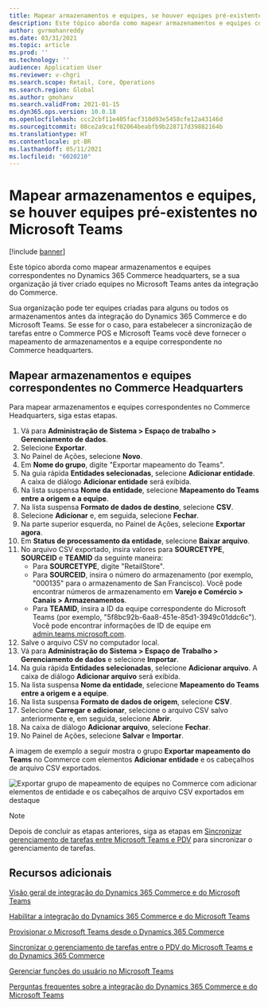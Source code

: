 ```yaml
---
title: Mapear armazenamentos e equipes, se houver equipes pré-existentes no Microsoft Teams
description: Este tópico aborda como mapear armazenamentos e equipes correspondentes no Dynamics 365 Commerce headquarters, se a sua organização já tiver criado equipes no Microsoft Teams antes da integração do Commerce.
author: gvrmohanreddy
ms.date: 03/31/2021
ms.topic: article
ms.prod: ''
ms.technology: ''
audience: Application User
ms.reviewer: v-chgri
ms.search.scope: Retail, Core, Operations
ms.search.region: Global
ms.author: gmohanv
ms.search.validFrom: 2021-01-15
ms.dyn365.ops.version: 10.0.18
ms.openlocfilehash: ccc2cbf11e405facf310d93e5458cfe12a43146d
ms.sourcegitcommit: 08ce2a9ca1f02064beabfb9b228717d39882164b
ms.translationtype: HT
ms.contentlocale: pt-BR
ms.lasthandoff: 05/11/2021
ms.locfileid: "6020210"
---
```

# <a name="map-stores-and-teams-if-there-are-pre-existing-teams-in-microsoft-teams"></a>Mapear armazenamentos e equipes, se houver equipes pré-existentes no Microsoft Teams

[!include [banner](includes/banner.md)]

Este tópico aborda como mapear armazenamentos e equipes correspondentes no Dynamics 365 Commerce headquarters, se a sua organização já tiver criado equipes no Microsoft Teams antes da integração do Commerce.

Sua organização pode ter equipes criadas para alguns ou todos os armazenamentos antes da integração do Dynamics 365 Commerce e do Microsoft Teams. Se esse for o caso, para estabelecer a sincronização de tarefas entre o Commerce POS e Microsoft Teams você deve fornecer o mapeamento de armazenamentos e a equipe correspondente no Commerce headquarters.

## <a name="map-stores-and-corresponding-teams-in-commerce-headquarters"></a>Mapear armazenamentos e equipes correspondentes no Commerce Headquarters 

Para mapear armazenamentos e equipes correspondentes no Commerce Headquarters, siga estas etapas.

1. Vá para **Administração de Sistema \> Espaço de trabalho \> Gerenciamento de dados**.
1. Selecione **Exportar**. 
1. No Painel de Ações, selecione **Novo**.
1. Em **Nome do grupo**, digite "Exportar mapeamento do Teams".
1. Na guia rápida **Entidades selecionadas**, selecione **Adicionar entidade**. A caixa de diálogo **Adicionar entidade** será exibida.  
1. Na lista suspensa **Nome da entidade**, selecione **Mapeamento do Teams entre a origem e a equipe**.
1. Na lista suspensa **Formato de dados de destino**, selecione **CSV**.
1. Selecione **Adicionar** e, em seguida, selecione **Fechar**.
1. Na parte superior esquerda, no Painel de Ações, selecione **Exportar agora**.
1. Em **Status de processamento da entidade**, selecione **Baixar arquivo**.
1. No arquivo CSV exportado, insira valores para **SOURCETYPE**, **SOURCEID** e **TEAMID** da seguinte maneira:
    - Para **SOURCETYPE**, digite "RetailStore". 
    - Para **SOURCEID**, insira o número do armazenamento (por exemplo, "000135" para o armazenamento de San Francisco). Você pode encontrar números de armazenamento em **Varejo e Comércio \> Canais \> Armazenamentos**.
    - Para **TEAMID**, insira a ID da equipe correspondente do Microsoft Teams (por exemplo, "5f8bc92b-6aa8-451e-85d1-3949c01ddc6c"). Você pode encontrar informações de ID de equipe em [admin.teams.microsoft.com](https://admin.teams.microsoft.com).
1. Salve o arquivo CSV no computador local.
1. Vá para **Administração do Sistema \> Espaço de Trabalho \> Gerenciamento de dados** e selecione **Importar**.
1. Na guia rápida **Entidades selecionadas**, selecione **Adicionar arquivo**. A caixa de diálogo **Adicionar arquivo** será exibida.
1. Na lista suspensa **Nome da entidade**, selecione **Mapeamento do Teams entre a origem e a equipe**.
1. Na lista suspensa **Formato de dados de origem**, selecione **CSV**.
1. Selecione **Carregar e adicionar**, selecione o arquivo CSV salvo anteriormente e, em seguida, selecione **Abrir**.
1. Na caixa de diálogo **Adicionar arquivo**, selecione **Fechar**.
1. No Painel de Ações, selecione **Salvar** e **Importar**.

A imagem de exemplo a seguir mostra o grupo **Exportar mapeamento do Teams** no Commerce com elementos **Adicionar entidade** e os cabeçalhos de arquivo CSV exportados.

![Exportar grupo de mapeamento de equipes no Commerce com adicionar elementos de entidade e os cabeçalhos de arquivo CSV exportados em destaque](media/d365-commerce-data-mgmt-export-entity.png)

> [!NOTE]
> Depois de concluir as etapas anteriores, siga as etapas em [Sincronizar gerenciamento de tarefas entre Microsoft Teams e PDV](synchronize-tasks-teams-pos.md) para sincronizar o gerenciamento de tarefas. 

## <a name="additional-resources"></a>Recursos adicionais

[Visão geral de integração do Dynamics 365 Commerce e do Microsoft Teams](commerce-teams-integration.md)

[Habilitar a integração do Dynamics 365 Commerce e do Microsoft Teams](enable-teams-integration.md)

[Provisionar o Microsoft Teams desde o Dynamics 365 Commerce](provision-teams-from-commerce.md)

[Sincronizar o gerenciamento de tarefas entre o PDV do Microsoft Teams e do Dynamics 365 Commerce](synchronize-tasks-teams-pos.md)

[Gerenciar funções do usuário no Microsoft Teams](manage-user-roles-teams.md)

[Perguntas frequentes sobre a integração do Dynamics 365 Commerce e do Microsoft Teams](teams-integration-faq.md)
